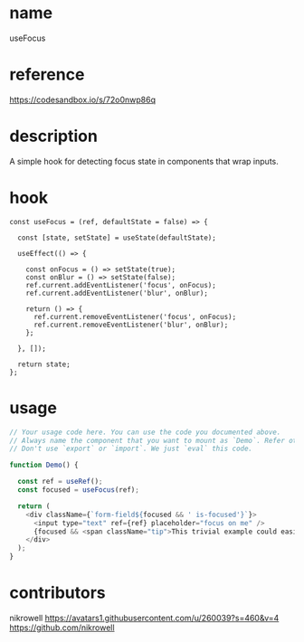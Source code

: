 # name

useFocus

# reference

https://codesandbox.io/s/72o0nwp86q

# description

A simple hook for detecting focus state in components that wrap inputs.

# hook

```
const useFocus = (ref, defaultState = false) => {

  const [state, setState] = useState(defaultState);

  useEffect(() => {

    const onFocus = () => setState(true);
    const onBlur = () => setState(false);
    ref.current.addEventListener('focus', onFocus);
    ref.current.addEventListener('blur', onBlur);

    return () => {
      ref.current.removeEventListener('focus', onFocus);
      ref.current.removeEventListener('blur', onBlur);
    };

  }, []);

  return state;
};
```

# usage

```js
// Your usage code here. You can use the code you documented above.
// Always name the component that you want to mount as `Demo`. Refer other docs for sample.
// Don't use `export` or `import`. We just `eval` this code.

function Demo() {

  const ref = useRef();
  const focused = useFocus(ref);

  return (
    <div className={`form-field${focused && ' is-focused'}`}>
      <input type="text" ref={ref} placeholder="focus on me" />
      {focused && <span className="tip">This trivial example could easily be achieved with <code>input:focus + .tip</code> but managing styles on a parent element is where this hook shines.</span>}
    </div>
  );
}

```

# contributors

nikrowell
https://avatars1.githubusercontent.com/u/260039?s=460&v=4
https://github.com/nikrowell
